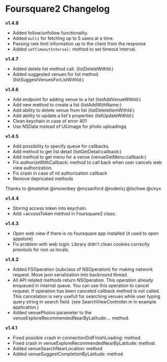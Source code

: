 # Foursquare2 Changelog

__v1.4.8__
* Added follow/unfollow functionality.
* Added `multi` for fetching up to 5 users at a time.
* Passing rate limit information up to the client from the response
* Added `setTimeoutInterval:` method to set timeout interval.

__v1.4.7__

* Added delete list method call. (listDeleteWithId:)
* Added suggested venues for list method. (listSuggestVenuesForListWithId:)

__v1.4.6__

* Add endpoint for adding venue to a list (listAddVenueWithId:)
* Add new method to create a list (listAddWithName:)
* Add ability to delete venue from list (listDeleteItemWithId:)
* Add ability to update a list's properties (listUpdateWithId:)
* Clean keychain in case of error 401
* Use NSData instead of UIUmage for photo uploadingq

__v1.4.5__

* Add possibility to specify queue for callbacks.
* Add method to get list detail (listGetDetail:callback:)
* Add method to get menu for a venue (venueGetMenu:callback:)
* Fix authorizeWithCallback: method to call back when user cancels web view authorization.
* Fix crash in case of nil authorization callback
* Remove depricated methods

Thanks to @matehat @imownbey @mzsanford @rodericj @lschwe @ciryx

__v1.4.4__

* Storing access token into keychain.
* Add +accessToken method in Foursquare2 class.

__v1.4.3__

* Open web view if there is no foursquare app installed (it used to open appstore)
* Fix problem with web login. Library didn't clean cookies correctly previouls for non us locals.

__v1.4.2__

* Added FSOperation (subclass of NSOperation) for making network request. Move json serialization into backround thread.
* All API related methods return NSOperation. This operation already enqueued in internal queue. You can use this operation to cancel request. If operation has been canceled callback method is not called. This cancelation is very usefull for searching venues while user typing query string in search field. (see SearchViewController.m in example application.)
* Added venuePhotos parameter to the venueExploreRecommendedNearByLatitude:... method.

__v1.4.1__

*  Fixed possible crash in connectionDidFinishLoading: method.
*  Fixed crash in venueExploreRecommendedNearByLatitude: method.
*  Added venueSearchNearLocation: method
*  Added venueSuggestCompletionByLatitude: method
